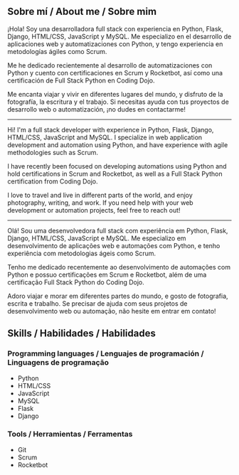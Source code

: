 <i class="fa-brands fa-github fa-shake fa-2xl" style="color: #881ba7;"></i>



## Sobre mí / About me / Sobre mim

¡Hola! Soy una desarrolladora full stack con experiencia en Python, Flask, Django, HTML/CSS, JavaScript y MySQL. Me especializo en el desarrollo de aplicaciones web y automatizaciones con Python, y tengo experiencia en metodologías ágiles como Scrum.

Me he dedicado recientemente al desarrollo de automatizaciones con Python y cuento con certificaciones en Scrum y Rocketbot, así como una certificación de Full Stack Python en Coding Dojo.

Me encanta viajar y vivir en diferentes lugares del mundo, y disfruto de la fotografía, la escritura y el trabajo. Si necesitas ayuda con tus proyectos de desarrollo web o automatización, ¡no dudes en contactarme!

---

Hi! I'm a full stack developer with experience in Python, Flask, Django, HTML/CSS, JavaScript and MySQL. I specialize in web application development and automation using Python, and have experience with agile methodologies such as Scrum.

I have recently been focused on developing automations using Python and hold certifications in Scrum and Rocketbot, as well as a Full Stack Python certification from Coding Dojo.

I love to travel and live in different parts of the world, and enjoy photography, writing, and work. If you need help with your web development or automation projects, feel free to reach out!

---

Olá! Sou uma desenvolvedora full stack com experiência em Python, Flask, Django, HTML/CSS, JavaScript e MySQL. Me especializo em desenvolvimento de aplicações web e automações com Python, e tenho experiência com metodologias ágeis como Scrum.

Tenho me dedicado recentemente ao desenvolvimento de automações com Python e possuo certificações em Scrum e Rocketbot, além de uma certificação Full Stack Python do Coding Dojo.

Adoro viajar e morar em diferentes partes do mundo, e gosto de fotografia, escrita e trabalho. Se precisar de ajuda com seus projetos de desenvolvimento web ou automação, não hesite em entrar em contato!

## Skills / Habilidades / Habilidades

### Programming languages / Lenguajes de programación / Linguagens de programação

- Python <i class="devicon-python-plain colored"></i>
- HTML/CSS <i class="devicon-html5-plain colored"></i> <i class="devicon-css3-plain colored"></i>
- JavaScript <i class="devicon-javascript-plain colored"></i>
- MySQL <i class="devicon-mysql-plain colored"></i>
- Flask <i class="devicon-flask-original colored"></i>
- Django <i class="devicon-django-plain colored"></i>

### Tools / Herramientas / Ferramentas

- Git <i class="devicon-git-plain colored"></i>
- Scrum <i class="devicon-scrum-plain colored"></i>
- Rocketbot <i class="devicon-rocket-plain colored"></i>



